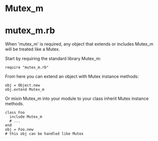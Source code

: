 # Mutex_m

# mutex_m.rb

When 'mutex_m' is required, any object that extends or includes Mutex_m will
be treated like a Mutex.

Start by requiring the standard library Mutex_m:

    require "mutex_m.rb"

From here you can extend an object with Mutex instance methods:

    obj = Object.new
    obj.extend Mutex_m

Or mixin Mutex_m into your module to your class inherit Mutex instance
methods.

    class Foo
      include Mutex_m
      # ...
    end
    obj = Foo.new
    # this obj can be handled like Mutex
